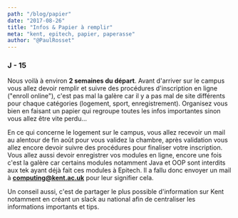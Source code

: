 ```yaml
---
path: "/blog/papier"
date: "2017-08-26"
title: "Infos & Papier à remplir"
meta: "kent, epitech, papier, paperasse"
author: "@PaulRosset"
---
```


### J - 15

Nous voilà à environ **2 semaines du départ**. Avant d'arriver sur le campus vous allez devoir remplir et suivre des procédures d'inscription en ligne ("enroll online"), c'est pas mal la galère car il y a pas mal de site différents pour chaque catégories (logement, sport, enregistrement). Organisez vous bien en faisant un papier qui regroupe toutes les infos importantes sinon vous allez être vite perdu...

En ce qui concerne le logement sur le campus, vous allez recevoir un mail au alentour de fin août pour vous validez la chambre, après validation vous allez encore devoir suivre des procédures pour finaliser votre inscription. Vous allez aussi devoir enregistrer vos modules en ligne, encore une fois c'est la galère car certains modules notamment Java et OOP sont interdits aux tek ayant déjà fait ces modules à Epitech. Il a fallu donc envoyer un mail à **computing@kent.ac.uk** pour leur signifier cela.

Un conseil aussi, c'est de partager le plus possible d'information sur Kent notamment en créant un slack au national afin de centraliser les informations importants et tips.
